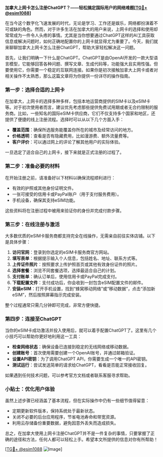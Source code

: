 **加拿大上网卡怎么注册ChatGPT？——轻松搞定国际用户的网络难题[[TG💪+ @esim1088](https://t.me/s/esim1088)]**

在当今这个数字化飞速发展的时代，无论是学习、工作还是娱乐，网络都扮演着不可或缺的角色。然而，对于许多生活在加拿大的用户来说，上网卡的选择和使用却常常成为一件令人头疼的事情。尤其是当你想要通过ChatGPT这样的AI工具获取信息或解决问题时，如何正确地配置你的上网卡就显得尤为重要了。今天，我们就来聊聊加拿大上网卡怎么注册ChatGPT，帮助大家轻松解决这一问题。

首先，让我们明确一下什么是ChatGPT。ChatGPT是由OpenAI开发的一款大型语言模型，它能够回答各种问题、撰写文章、生成代码等，功能强大且实用性强。但要使用它，你需要一个稳定的互联网连接。如果你是初次接触加拿大上网卡或者对相关操作不太熟悉，那么这篇文章将为你提供一份详尽的操作指南。

### 第一步：选择合适的上网卡

在加拿大，上网卡的选择多种多样，包括本地运营商提供的SIM卡以及eSIM卡等。对于初次使用者而言，建议优先考虑那些提供免费试用期或者无合约限制的服务商。比如，一些知名的国际eSIM卡供应商，它们不仅支持多个国家和地区，还提供了便捷的线上注册流程。选择时可以从以下几个方面入手：

- **覆盖范围**：确保所选服务能覆盖你所在的城市及经常访问的地方。
- **价格透明**：查看是否有隐藏费用，比如漫游费、额外流量费等。
- **客户评价**：可以通过网上的评论了解其他用户的实际体验。

一旦选定了适合自己的上网卡，接下来就是正式注册的过程了。

### 第二步：准备必要的材料

在开始注册之前，请准备好以下材料以确保流程顺利进行：

- 有效的护照或其他身份证明文件。
- 一张可接受的信用卡或PayPal账户（用于支付服务费用）。
- 手机设备，确保其支持eSIM功能。

这些资料将在注册过程中被用来验证你的身份并完成付款步骤。

### 第三步：在线注册与激活

大多数优质的eSIM卡服务商都支持完全在线操作，无需亲自前往实体店铺。以下是具体步骤：

1. **访问官网**：登录到你选定的eSIM卡服务商官方网站。
2. **填写表单**：根据提示输入个人信息，包括姓名、地址、联系方式等。
3. **上传证件照片**：按照要求上传护照首页或其他有效身份证件的照片。
4. **选择套餐**：浏览不同套餐选项，选择最适合自己的计划。
5. **支付账单**：确认订单后，使用信用卡或PayPal完成支付。
6. **下载配置文件**：支付成功后，你会收到一封包含eSIM配置文件的邮件。
7. **安装eSIM**：打开手机设置，找到“蜂窝移动网络”或“移动数据”，点击“添加新eSIM”，然后按照屏幕指示完成安装。

整个过程通常只需几分钟即可完成，非常方便快捷。

### 第四步：连接至ChatGPT

当你的eSIM卡成功激活并投入使用后，就可以着手配置ChatGPT了。这里有几个小技巧可以帮助你更好地利用这一工具：

- **检查网络状态**：确保设备已连接到稳定的无线网络或移动数据。
- **创建账号**：首次使用需要创建一个OpenAI账号，并通过邮箱验证。
- **设置API密钥**：为了调用ChatGPT API，你需要生成一个唯一的API密钥。
- **测试运行**：尝试发送简单的请求给ChatGPT，看看是否能正常接收回复。

如果遇到任何技术问题，可以参考官方文档或者联系客服寻求帮助。

### 小贴士：优化用户体验

虽然上述步骤已经涵盖了基本流程，但在实际操作中仍有一些细节值得留意：

- 定期更新软件版本，保持系统处于最新状态。
- 关闭不必要的后台应用程序，节省电池寿命和带宽资源。
- 利用云存储备份重要数据，避免因意外丢失而造成损失。

总之，在加拿大使用上网卡注册ChatGPT并不是一件复杂的事情，只要掌握了正确的途径和方法，任何人都可以轻松上手。希望本文所提供的信息对你有所帮助！

[[TG💪+ @esim1088](https://t.me/s/esim1088) ![Image](https://i.postimg.cc/4NQfJmqS/Snipaste-2025-05-13-00-14-12.png)]